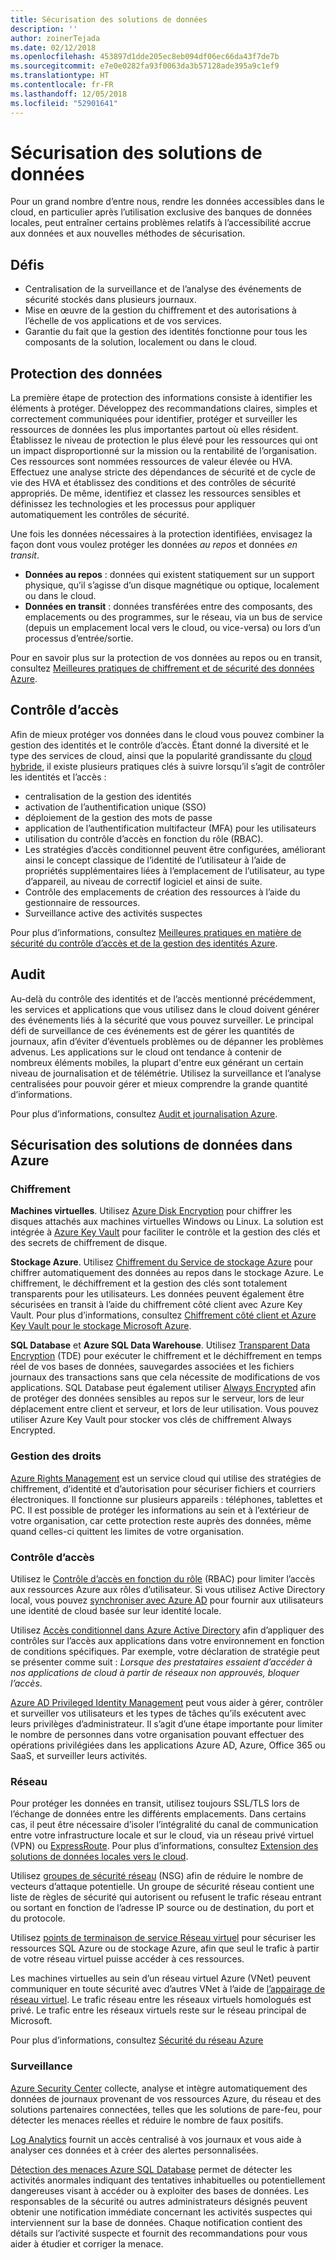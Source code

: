 ```yaml
---
title: Sécurisation des solutions de données
description: ''
author: zoinerTejada
ms.date: 02/12/2018
ms.openlocfilehash: 453897d1dde205ec8eb094df06ec66da43f7de7b
ms.sourcegitcommit: e7e0e0282fa93f0063da3b57128ade395a9c1ef9
ms.translationtype: HT
ms.contentlocale: fr-FR
ms.lasthandoff: 12/05/2018
ms.locfileid: "52901641"
---
```

# <a name="securing-data-solutions"></a>Sécurisation des solutions de données

Pour un grand nombre d’entre nous, rendre les données accessibles dans le cloud, en particulier après l’utilisation exclusive des banques de données locales, peut entraîner certains problèmes relatifs à l’accessibilité accrue aux données et aux nouvelles méthodes de sécurisation.

## <a name="challenges"></a>Défis

* Centralisation de la surveillance et de l’analyse des événements de sécurité stockés dans plusieurs journaux.
* Mise en œuvre de la gestion du chiffrement et des autorisations à l’échelle de vos applications et de vos services.
* Garantie du fait que la gestion des identités fonctionne pour tous les composants de la solution, localement ou dans le cloud.

## <a name="data-protection"></a>Protection des données

La première étape de protection des informations consiste à identifier les éléments à protéger. Développez des recommandations claires, simples et correctement communiquées pour identifier, protéger et surveiller les ressources de données les plus importantes partout où elles résident. Établissez le niveau de protection le plus élevé pour les ressources qui ont un impact disproportionné sur la mission ou la rentabilité de l’organisation. Ces ressources sont nommées ressources de valeur élevée ou HVA. Effectuez une analyse stricte des dépendances de sécurité et de cycle de vie des HVA et établissez des conditions et des contrôles de sécurité appropriés. De même, identifiez et classez les ressources sensibles et définissez les technologies et les processus pour appliquer automatiquement les contrôles de sécurité.

Une fois les données nécessaires à la protection identifiées, envisagez la façon dont vous voulez protéger les données *au repos* et données *en transit*.

* **Données au repos** : données qui existent statiquement sur un support physique, qu’il s’agisse d’un disque magnétique ou optique, localement ou dans le cloud.
* **Données en transit** : données transférées entre des composants, des emplacements ou des programmes, sur le réseau, via un bus de service (depuis un emplacement local vers le cloud, ou vice-versa) ou lors d’un processus d’entrée/sortie.

Pour en savoir plus sur la protection de vos données au repos ou en transit, consultez [Meilleures pratiques de chiffrement et de sécurité des données Azure](/azure/security/azure-security-data-encryption-best-practices).

## <a name="access-control"></a>Contrôle d’accès

Afin de mieux protéger vos données dans le cloud vous pouvez combiner la gestion des identités et le contrôle d’accès. Étant donné la diversité et le type des services de cloud, ainsi que la popularité grandissante du [cloud hybride](../scenarios/hybrid-on-premises-and-cloud.md), il existe plusieurs pratiques clés à suivre lorsqu’il s’agit de contrôler les identités et l’accès :

* centralisation de la gestion des identités
* activation de l’authentification unique (SSO)
* déploiement de la gestion des mots de passe
* application de l’authentification multifacteur (MFA) pour les utilisateurs
* utilisation du contrôle d’accès en fonction du rôle (RBAC).
* Les stratégies d’accès conditionnel peuvent être configurées, améliorant ainsi le concept classique de l’identité de l’utilisateur à l’aide de propriétés supplémentaires liées à l’emplacement de l’utilisateur, au type d’appareil, au niveau de correctif logiciel et ainsi de suite.
* Contrôle des emplacements de création des ressources à l’aide du gestionnaire de ressources.
* Surveillance active des activités suspectes

Pour plus d’informations, consultez [Meilleures pratiques en matière de sécurité du contrôle d’accès et de la gestion des identités Azure](/azure/security/azure-security-identity-management-best-practices).

## <a name="auditing"></a>Audit

Au-delà du contrôle des identités et de l’accès mentionné précédemment, les services et applications que vous utilisez dans le cloud doivent générer des événements liés à la sécurité que vous pouvez surveiller. Le principal défi de surveillance de ces événements est de gérer les quantités de journaux, afin d’éviter d’éventuels problèmes ou de dépanner les problèmes advenus. Les applications sur le cloud ont tendance à contenir de nombreux éléments mobiles, la plupart d'entre eux générant un certain niveau de journalisation et de télémétrie. Utilisez la surveillance et l’analyse centralisées pour pouvoir gérer et mieux comprendre la grande quantité d’informations.

Pour plus d’informations, consultez [Audit et journalisation Azure](/azure/security/azure-log-audit).



## <a name="securing-data-solutions-in-azure"></a>Sécurisation des solutions de données dans Azure

### <a name="encryption"></a>Chiffrement

**Machines virtuelles**. Utilisez [Azure Disk Encryption](/azure/security/azure-security-disk-encryption) pour chiffrer les disques attachés aux machines virtuelles Windows ou Linux. La solution est intégrée à [Azure Key Vault](/azure/key-vault/) pour faciliter le contrôle et la gestion des clés et des secrets de chiffrement de disque. 

**Stockage Azure**. Utilisez [Chiffrement du Service de stockage Azure](/azure/storage/common/storage-service-encryption) pour chiffrer automatiquement des données au repos dans le stockage Azure. Le chiffrement, le déchiffrement et la gestion des clés sont totalement transparents pour les utilisateurs. Les données peuvent également être sécurisées en transit à l’aide du chiffrement côté client avec Azure Key Vault. Pour plus d’informations, consultez [Chiffrement côté client et Azure Key Vault pour le stockage Microsoft Azure](/azure/storage/common/storage-client-side-encryption).

**SQL Database** et **Azure SQL Data Warehouse**. Utilisez [Transparent Data Encryption](/sql/relational-databases/security/encryption/transparent-data-encryption-azure-sql) (TDE) pour exécuter le chiffrement et le déchiffrement en temps réel de vos bases de données, sauvegardes associées et les fichiers journaux des transactions sans que cela nécessite de modifications de vos applications. SQL Database peut également utiliser [Always Encrypted](/azure/sql-database/sql-database-always-encrypted-azure-key-vault) afin de protéger des données sensibles au repos sur le serveur, lors de leur déplacement entre client et serveur, et lors de leur utilisation. Vous pouvez utiliser Azure Key Vault pour stocker vos clés de chiffrement Always Encrypted. 

### <a name="rights-management"></a>Gestion des droits

[Azure Rights Management](/information-protection/understand-explore/what-is-azure-rms) est un service cloud qui utilise des stratégies de chiffrement, d’identité et d’autorisation pour sécuriser fichiers et courriers électroniques. Il fonctionne sur plusieurs appareils : téléphones, tablettes et PC. Il est possible de protéger les informations au sein et à l’extérieur de votre organisation, car cette protection reste auprès des données, même quand celles-ci quittent les limites de votre organisation.

### <a name="access-control"></a>Contrôle d’accès

Utilisez le [Contrôle d’accès en fonction du rôle](/azure/active-directory/role-based-access-control-what-is) (RBAC) pour limiter l’accès aux ressources Azure aux rôles d’utilisateur. Si vous utilisez Active Directory local, vous pouvez [synchroniser avec Azure AD](/azure/active-directory/active-directory-hybrid-identity-design-considerations-directory-sync-requirements) pour fournir aux utilisateurs une identité de cloud basée sur leur identité locale.

Utilisez [Accès conditionnel dans Azure Active Directory](/azure/active-directory/active-directory-conditional-access-azure-portal) afin d’appliquer des contrôles sur l’accès aux applications dans votre environnement en fonction de conditions spécifiques. Par exemple, votre déclaration de stratégie peut se présenter comme suit : _Lorsque des prestataires essaient d’accéder à nos applications de cloud à partir de réseaux non approuvés, bloquer l’accès_. 

[Azure AD Privileged Identity Management](/azure/active-directory/active-directory-privileged-identity-management-configure) peut vous aider à gérer, contrôler et surveiller vos utilisateurs et les types de tâches qu’ils exécutent avec leurs privilèges d’administrateur. Il s’agit d’une étape importante pour limiter le nombre de personnes dans votre organisation pouvant effectuer des opérations privilégiées dans les applications Azure AD, Azure, Office 365 ou SaaS, et surveiller leurs activités.

### <a name="network"></a>Réseau

Pour protéger les données en transit, utilisez toujours SSL/TLS lors de l’échange de données entre les différents emplacements. Dans certains cas, il peut être nécessaire d’isoler l’intégralité du canal de communication entre votre infrastructure locale et sur le cloud, via un réseau privé virtuel (VPN) ou [ExpressRoute](/azure/expressroute/). Pour plus d’informations, consultez [Extension des solutions de données locales vers le cloud](../scenarios/hybrid-on-premises-and-cloud.md).

Utilisez [groupes de sécurité réseau](/azure/virtual-network/virtual-networks-nsg) (NSG) afin de réduire le nombre de vecteurs d’attaque potentielle. Un groupe de sécurité réseau contient une liste de règles de sécurité qui autorisent ou refusent le trafic réseau entrant ou sortant en fonction de l’adresse IP source ou de destination, du port et du protocole. 

Utilisez [points de terminaison de service Réseau virtuel](/azure/virtual-network/virtual-network-service-endpoints-overview) pour sécuriser les ressources SQL Azure ou de stockage Azure, afin que seul le trafic à partir de votre réseau virtuel puisse accéder à ces ressources.

Les machines virtuelles au sein d’un réseau virtuel Azure (VNet) peuvent communiquer en toute sécurité avec d’autres VNet à l’aide de [l’appairage de réseau virtuel](/azure/virtual-network/virtual-network-peering-overview). Le trafic réseau entre les réseaux virtuels homologués est privé. Le trafic entre les réseaux virtuels reste sur le réseau principal de Microsoft.

Pour plus d’informations, consultez [Sécurité du réseau Azure](/azure/security/azure-network-security)

### <a name="monitoring"></a>Surveillance

[Azure Security Center](/azure/security-center/security-center-intro) collecte, analyse et intègre automatiquement des données de journaux provenant de vos ressources Azure, du réseau et des solutions partenaires connectées, telles que les solutions de pare-feu, pour détecter les menaces réelles et réduire le nombre de faux positifs. 

[Log Analytics](/azure/log-analytics/log-analytics-overview) fournit un accès centralisé à vos journaux et vous aide à analyser ces données et à créer des alertes personnalisées.

[Détection des menaces Azure SQL Database](/azure/sql-database/sql-database-threat-detection) permet de détecter les activités anormales indiquant des tentatives inhabituelles ou potentiellement dangereuses visant à accéder ou à exploiter des bases de données. Les responsables de la sécurité ou autres administrateurs désignés peuvent obtenir une notification immédiate concernant les activités suspectes qui interviennent sur la base de données. Chaque notification contient des détails sur l’activité suspecte et fournit des recommandations pour vous aider à étudier et corriger la menace.


